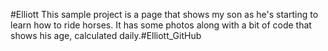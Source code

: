 #Elliott
This sample project is a page that shows my son as he's starting to learn how to ride horses. It has some photos along with a bit of code that shows his age, calculated daily.#Elliott_GitHub
